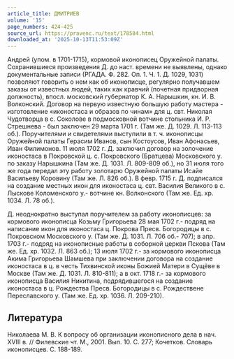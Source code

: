 ```yaml
---
article_title: ДМИТРИЕВ
volume: '15'
page_numbers: 424-425
source_url: https://pravenc.ru/text/178584.html
downloaded_at: '2025-10-13T11:53:09Z'
---
```


Андрей (упом. в 1701-1715), кормовой иконописец Оружейной палаты. Сохранившиеся произведения Д. до наст. времени не выявлены, однако документальные записи (РГАДА. Ф. 282. Оп. 1. Ч. 1. Д. 1029, 1031) позволяют говорить о нем как об иконописце, регулярно получавшем заказы от известных людей, таких как кравчий (почетная придворная должность), впосл. московский губернатор К. А. Нарышкин, кн. И. В. Волконский. Договор на первую известную большую работу мастера - изготовление «иконостаса и образов по чинам» для ц. свт. Николая Чудотворца в с. Соколове в подмосковной вотчине стольника И. Р. Стрешнева - был заключен 29 марта 1701 г. (Там же. Д. 1029. Л. 113-113 об.). Поручителями и свидетелями выступили в т. ч. иконописцы Оружейной палаты Герасим Иванов, сын Костоусов, Иван Афонасьев, Иван Филимонов. 11 июля 1702 г. Д. заключил договор на золочение иконостаса в Покровской ц. с. Покровского (Братцева) Московского у. по заказу Нарышкина (Там же. Д. 1031. Л. 809-809 об.), но 31 июля того же года передал эту работу золотарю Оружейной палаты Исайе Васильеву Коровину (Там же. Л. 826 об.). В февр. 1715 г. Д. подписался на создание местных икон для иконостаса ц. свт. Василия Великого в с. Лыскове Коломенского у.- вотчине кн. Волконского (Там же. Ед. хр. 1034. Л. 78 об.).

Д. неоднократно выступал поручителем за работу иконописцев: за кормового иконописца Козьму Григорьева 28 мая 1702 г.- подряд на написание икон для иконостаса ц. Покрова Пресв. Богородицы в с. Покровском Московского у. (Там же. Д. 1031. Л. 706 об.- 707); в апр. 1703 г.- подряд на иконописные работы в соборной церкви Пскова (Там же. Ед. хр. 1032. Л. 863 об.); 13 июля 1702 г.- за кормового иконописца Акима Григорьева Шамшева при заключении договора на создание иконостаса в ц. в честь Тихвинской иконы Божией Матери в Сущёве в Москве (Там же. Д. 1031. Л. 810-811); а в окт. 1718 г.- за кормового иконописца Василия Никитина, подрядившегося на создание иконостаса в ц. Рождества Пресв. Богородицы в с. Рождествене Переславского у. (Там же. Ед. хр. 1036. Л. 209-210).

## Литература

Николаева М. В. К вопросу об организации иконописного дела в нач. XVIII в. // Филевские чт. М., 2001. Вып. 10. С. 277; Кочетков. Словарь иконописцев. С. 188-189.
